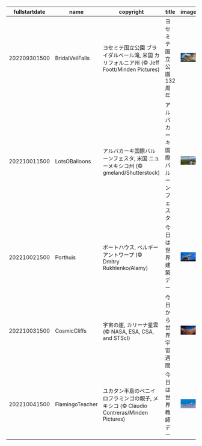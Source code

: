 |fullstartdate|name|copyright|title|image|
|--|--|--|--|--|
202209301500|BridalVeilFalls|ヨセミテ国立公園 ブライダルベール滝, 米国 カリフォルニア州 (© Jeff Foott/Minden Pictures)|ヨセミテ国立公園 132 周年|![](/ja-JP/2022/10/202209301500BridalVeilFalls.jpg)|
202210011500|LotsOBalloons|アルバカーキ国際バルーンフェスタ, 米国 ニューメキシコ州 (© gmeland/Shutterstock)|アルバカーキ国際バルーンフェスタ|![](/ja-JP/2022/10/202210011500LotsOBalloons.jpg)|
202210021500|Porthuis|ポートハウス, ベルギー アントワープ (© Dmitry Rukhlenko/Alamy)|今日は世界建築デー|![](/ja-JP/2022/10/202210021500Porthuis.jpg)|
202210031500|CosmicCliffs|宇宙の崖, カリーナ星雲 (© NASA, ESA, CSA, and STScI)|今日から世界宇宙週間|![](/ja-JP/2022/10/202210031500CosmicCliffs.jpg)|
202210041500|FlamingoTeacher|ユカタン半島のベニイロフラミンゴの親子, メキシコ (© Claudio Contreras/Minden Pictures)|今日は世界教師デー|![](/ja-JP/2022/10/202210041500FlamingoTeacher.jpg)|
